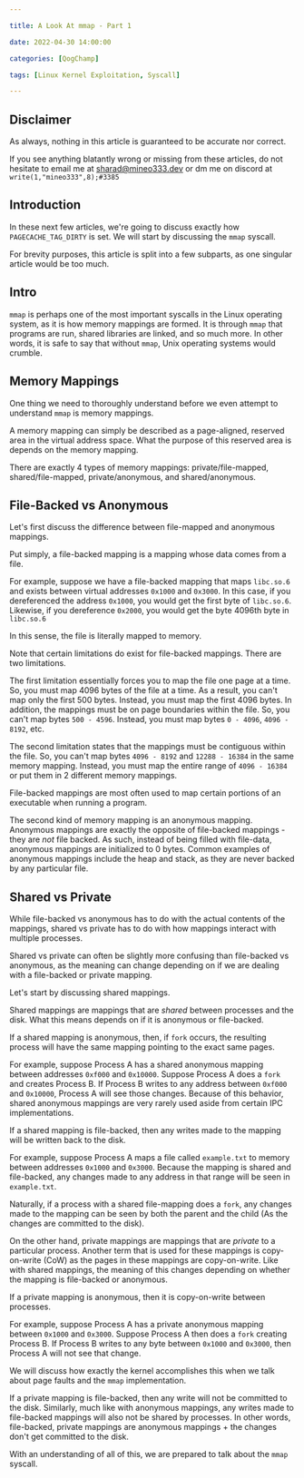 ```yaml
---

title: A Look At mmap - Part 1

date: 2022-04-30 14:00:00

categories: [QogChamp]

tags: [Linux Kernel Exploitation, Syscall]

---
```


  

## Disclaimer

  

As always, nothing in this article is guaranteed to be accurate nor correct.

  

If you see anything blatantly wrong or missing from these articles, do not hesitate to email me at <sharad@mineo333.dev> or dm me on discord at `write(1,"mineo333",8);#3385`

  
  

## Introduction

  

In these next few articles, we're going to discuss exactly how `PAGECACHE_TAG_DIRTY` is set. We will start by discussing the `mmap` syscall.

  

For brevity purposes, this article is split into a few subparts, as one singular article would be too much.

  
  

## Intro

  

`mmap` is perhaps one of the most important syscalls in the Linux operating system, as it is how memory mappings are formed. It is through `mmap` that programs are run, shared libraries are linked, and so much more. In other words, it is safe to say that without `mmap`, Unix operating systems would crumble.

  

## Memory Mappings

  

One thing we need to thoroughly understand before we even attempt to understand `mmap` is memory mappings.

  

A memory mapping can simply be described as a page-aligned, reserved area in the virtual address space. What the purpose of this reserved area is depends on the memory mapping.

  

There are exactly 4 types of memory mappings: private/file-mapped, shared/file-mapped, private/anonymous, and shared/anonymous.

  

## File-Backed vs Anonymous

  

Let's first discuss the difference between file-mapped and anonymous mappings.

  

Put simply, a file-backed mapping is a mapping whose data comes from a file.

  

For example, suppose we have a file-backed mapping that maps `libc.so.6` and exists between virtual addresses `0x1000` and `0x3000`. In this case, if you dereferenced the address `0x1000`, you would get the first byte of `libc.so.6`. Likewise, if you dereference `0x2000`, you would get the byte 4096th byte in `libc.so.6`

  

In this sense, the file is literally mapped to memory.

  

Note that certain limitations do exist for file-backed mappings. There are two limitations.

  

The first limitation essentially forces you to map the file one page at a time. So, you must map 4096 bytes of the file at a time. As a result, you can't map only the first 500 bytes. Instead, you must map the first 4096 bytes. In addition, the mappings must be on page boundaries within the file. So, you can't map bytes `500 - 4596`. Instead, you must map bytes `0 - 4096`, `4096 - 8192`, etc.

  

The second limitation states that the mappings must be contiguous within the file. So, you can't map bytes `4096 - 8192` and `12288 - 16384` in the same memory mapping. Instead, you must map the entire range of `4096 - 16384` or put them in 2 different memory mappings.

  

File-backed mappings are most often used to map certain portions of an executable when running a program.

  

The second kind of memory mapping is an anonymous mapping. Anonymous mappings are exactly the opposite of file-backed mappings - they are *not* file backed. As such, instead of being filled with file-data, anonymous mappings are initialized to 0 bytes. Common examples of anonymous mappings include the heap and stack, as they are never backed by any particular file.

  

## Shared vs Private

  

While file-backed vs anonymous has to do with the actual contents of the mappings, shared vs private has to do with how mappings interact with multiple processes.

  

Shared vs private can often be slightly more confusing than file-backed vs anonymous, as the meaning can change depending on if we are dealing with a file-backed or private mapping.

Let's start by discussing shared mappings.

Shared mappings are mappings that are *shared* between processes and the disk. What this means depends on if it is anonymous or file-backed.

If a shared mapping is anonymous, then, if `fork` occurs, the resulting process will have the same mapping pointing to the exact same pages. 

For example, suppose Process A has a shared anonymous mapping between addresses `0xf000` and `0x10000`. Suppose Process A does a `fork` and creates Process B. If Process B writes to any address between `0xf000` and `0x10000`, Process A will see those changes. Because of this behavior, shared anonymous mappings are very rarely used aside from certain IPC implementations.

  

If a shared mapping is file-backed, then any writes made to the mapping will be written back to the disk.

For example, suppose Process A maps a file called `example.txt` to memory between addresses `0x1000` and `0x3000`.  Because the mapping is shared and file-backed, any changes made to any address in that range will be seen in `example.txt`. 

Naturally, if a process with a shared file-mapping does a `fork`, any changes made to the mapping can be seen by both the parent and the child (As the changes are committed to the disk).

On the other hand, private mappings are mappings that are *private* to a particular process. Another term that is used for these mappings is copy-on-write (CoW) as the pages in these mappings are copy-on-write. Like with shared mappings, the meaning of this changes depending on whether the mapping is file-backed or anonymous.

  

If a private mapping is anonymous, then it is copy-on-write between processes. 

For example, suppose Process A has a private anonymous mapping between `0x1000` and `0x3000`. Suppose Process A then does a `fork` creating Process B. If Process B writes to any byte between `0x1000` and `0x3000`, then Process A will not see that change.

  

We will discuss how exactly the kernel accomplishes this when we talk about page faults and the `mmap` implementation.

  

If a private mapping is file-backed, then any write will not be committed to the disk. Similarly, much like with anonymous mappings, any writes made to file-backed mappings will also not be shared by processes. In other words, file-backed, private mappings are anonymous mappings + the changes don't get committed to the disk.



  

With an understanding of all of this, we are prepared to talk about the `mmap` syscall.